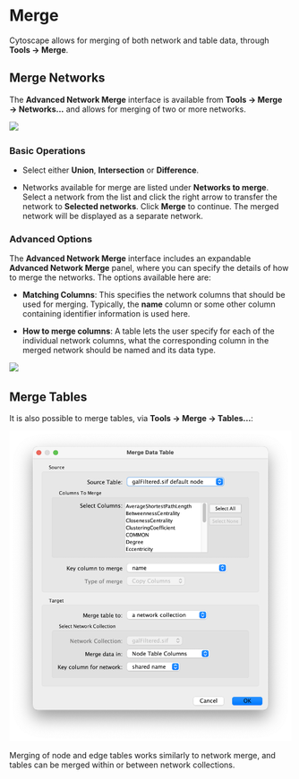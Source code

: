 <a id="merge"> </a>
# Merge

Cytoscape allows for merging of both network and table data, through
**Tools → Merge**.

<a id="merge_networks"> </a>
## Merge Networks

The **Advanced Network Merge** interface is available from **Tools →
Merge → Networks...** and allows for merging of two or more networks.

![](_static/images/Merge/AdvancedNetworkMerge.png)

<a id="basic_operations"> </a>
### Basic Operations

-   Select either **Union**, **Intersection**
    or **Difference**.

-   Networks available for merge are listed under **Networks to merge**.
    Select a network from the list and click the right arrow to transfer
    the network to **Selected networks**. Click **Merge** to continue.
    The merged network will be displayed as a separate network.

<a id="advanced_options"> </a>
### Advanced Options

The **Advanced Network Merge** interface includes an expandable
**Advanced Network Merge** panel, where you can specify the details of
how to merge the networks. The options available here are:

-   **Matching Columns**: This specifies the network columns that should
    be used for merging. Typically, the **name** column or some other
    column containing identifier information is used here.

-   **How to merge columns**: A table lets the user specify for each of
    the individual network columns, what the corresponding column in the
    merged network should be named and its data type.

![](_static/images/Merge/AdvancedNetworkMergeOptions.png)

<a id="merge_tables"> </a>
## Merge Tables

It is also possible to merge tables, via **Tools →
Merge → Tables...**:

![](_static/images/Merge/MergeTables.png)

Merging of node and edge tables works similarly to network merge, and tables can be merged within or between network collections.